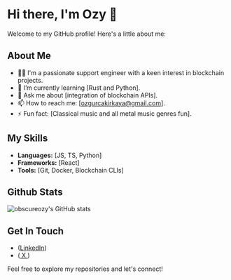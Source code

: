 # Hi there, I'm Ozy 👋

Welcome to my GitHub profile! Here's a little about me:

## About Me

- 👨‍💻 I'm a passionate support engineer with a keen interest in blockchain projects.
- 🌱 I’m currently learning [Rust and Python].
- 💬 Ask me about [integration of blockchain APIs].
- 📫 How to reach me: [ozgurcakirkaya@gmail.com].
- ⚡ Fun fact: [Classical music and all metal music genres fun].

## My Skills

- **Languages:** [JS, TS, Python]
- **Frameworks:** [React]
- **Tools:** [Git, Docker, Blockchain CLIs]

## Github Stats

![obscureozy's GitHub stats](https://github-readme-stats.vercel.app/api?username=obscureozy&show_icons=true&theme=radical)

## Get In Touch

- ([LinkedIn](https://www.linkedin.com/in/dursun-ozgur-cakirkaya/))
- ([ X ](https://x.com/obscureck))

Feel free to explore my repositories and let's connect!

<!---
obscureozy/obscureozy is a ✨ special ✨ repository because its `README.md` (this file) appears on your GitHub profile.
You can click the Preview link to take a look at your changes.
--->
